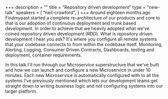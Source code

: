 +++
description = ""
title = "Repository driven development"
type = "new-talk"
speakers = [
        "neil-crawford",
]
+++
Around eighteen months ago Findmypast started a complete re-architecture of our products and core to that is our adoption of continuous deployment and trunk based development. In order to achieve that we heavily adopted what we've coined repository driven development (RDD). What is repository driven development I hear you ask? It's where you configure all remote systems that your codebase connects to from within the codebase itself. Monitoring, Alerting, Logging, Consumer Driven Contracts, Dashboards, testing and deployment, container requirements.

In this talk I'll run through our Microservice superstructure that we've built and how we can launch and configure a new Microservice in under 10 minutes. Each new Microservice is automatically configured with to all the systems I've previously mentioned which lets our development teams get straight down to writing business logic and not configuring systems into our larger platform.